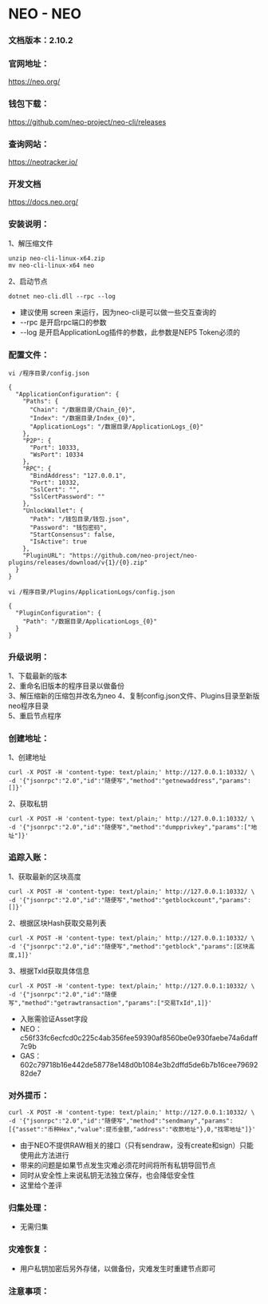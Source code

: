 # NEO - NEO

### 文档版本：2.10.2

### 官网地址：
https://neo.org/

### 钱包下载：
https://github.com/neo-project/neo-cli/releases

### 查询网站：
https://neotracker.io/

### 开发文档
https://docs.neo.org/

### 安装说明：
1、解压缩文件
```
unzip neo-cli-linux-x64.zip
mv neo-cli-linux-x64 neo
```

2、启动节点
```
dotnet neo-cli.dll --rpc --log
```
* 建议使用 screen 来运行，因为neo-cli是可以做一些交互查询的
* --rpc 是开启rpc端口的参数
* --log 是开启ApplicationLog插件的参数，此参数是NEP5 Token必须的

### 配置文件：
```
vi /程序目录/config.json
```
```
{
  "ApplicationConfiguration": {
    "Paths": {
      "Chain": "/数据目录/Chain_{0}",
      "Index": "/数据目录/Index_{0}",
      "ApplicationLogs": "/数据目录/ApplicationLogs_{0}"
    },
    "P2P": {
      "Port": 10333,
      "WsPort": 10334
    },
    "RPC": {
      "BindAddress": "127.0.0.1",
      "Port": 10332,
      "SslCert": "",
      "SslCertPassword": ""
    },
    "UnlockWallet": {
      "Path": "/钱包目录/钱包.json",
      "Password": "钱包密码",
      "StartConsensus": false,
      "IsActive": true
    },
    "PluginURL": "https://github.com/neo-project/neo-plugins/releases/download/v{1}/{0}.zip"
  }
}
```
```
vi /程序目录/Plugins/ApplicationLogs/config.json
```
```
{
  "PluginConfiguration": {
    "Path": "/数据目录/ApplicationLogs_{0}"
  }
}
```

### 升级说明：
1、下载最新的版本  
2、重命名旧版本的程序目录以做备份  
3、解压缩新的压缩包并改名为neo
4、复制config.json文件、Plugins目录至新版neo程序目录  
5、重启节点程序

### 创建地址：
1、创建地址
```
curl -X POST -H 'content-type: text/plain;' http://127.0.0.1:10332/ \
-d '{"jsonrpc":"2.0","id":"随便写","method":"getnewaddress","params":[]}'  
```
2、获取私钥
```
curl -X POST -H 'content-type: text/plain;' http://127.0.0.1:10332/ \
-d '{"jsonrpc":"2.0","id":"随便写","method":"dumpprivkey","params":["地址"]}'
```

### 追踪入账：
1、获取最新的区块高度
```
curl -X POST -H 'content-type: text/plain;' http://127.0.0.1:10332/ \
-d '{"jsonrpc":"2.0","id":"随便写","method":"getblockcount","params":[]}'  
```
2、根据区块Hash获取交易列表
```
curl -X POST -H 'content-type: text/plain;' http://127.0.0.1:10332/ \
-d '{"jsonrpc":"2.0","id":"随便写","method":"getblock","params":[区块高度,1]}'  
```
3、根据TxId获取具体信息
```
curl -X POST -H 'content-type: text/plain;' http://127.0.0.1:10332/ \
-d '{"jsonrpc":"2.0","id":"随便写","method":"getrawtransaction","params":["交易TxId",1]}'  
```
* 入账需验证Asset字段
* NEO：c56f33fc6ecfcd0c225c4ab356fee59390af8560be0e930faebe74a6daff7c9b
* GAS：602c79718b16e442de58778e148d0b1084e3b2dffd5de6b7b16cee7969282de7

### 对外提币：
```
curl -X POST -H 'content-type: text/plain;' http://127.0.0.1:10332/ \
-d '{"jsonrpc":"2.0","id":"随便写","method":"sendmany","params":[{"asset":"币种Hex","value":提币金额,"address":"收款地址"},0,"找零地址"]}'  
```
* 由于NEO不提供RAW相关的接口（只有sendraw，没有create和sign）只能使用此方法进行
* 带来的问题是如果节点发生灾难必须花时间将所有私钥导回节点
* 同时从安全性上来说私钥无法独立保存，也会降低安全性
* 这里给个差评

### 归集处理：
* 无需归集

### 灾难恢复：
* 用户私钥加密后另外存储，以做备份，灾难发生时重建节点即可

### 注意事项：
